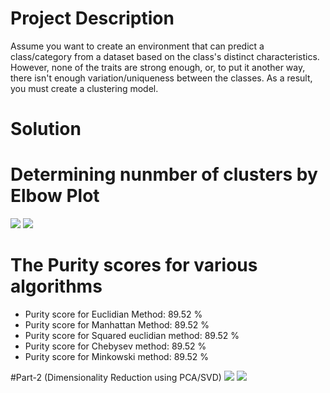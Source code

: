 # Project Description
Assume you want to create an environment that can predict a class/category from a dataset based on the class's distinct characteristics. However, none of the traits are strong enough, or, to put it another way, there isn't enough variation/uniqueness between the classes. As a result, you must create a clustering model.

# Solution
# Determining nunmber of clusters by Elbow Plot

<img src = https://github.com/Hrishikesh0512/Images/blob/main/31.png >
<img src = https://github.com/Hrishikesh0512/Images/blob/main/32.png >

# The Purity scores for various algorithms
* Purity score for Euclidian Method: 89.52 %
* Purity score for Manhattan Method: 89.52 %
* Purity score for Squared euclidian method: 89.52 %
* Purity score for Chebysev method: 89.52 %
* Purity score for Minkowski method: 89.52 %

#Part-2 (Dimensionality Reduction using PCA/SVD)
<img src = https://github.com/Hrishikesh0512/Images/blob/main/33.png >
<img src = https://github.com/Hrishikesh0512/Images/blob/main/34.png >
